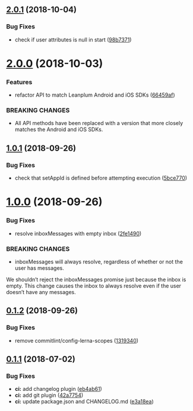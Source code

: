 ## [2.0.1](https://github.com/brandingbrand/react-native-leanplum/compare/v2.0.0...v2.0.1) (2018-10-04)


### Bug Fixes

* check if user attributes is null in start ([98b7371](https://github.com/brandingbrand/react-native-leanplum/commit/98b7371))

# [2.0.0](https://github.com/brandingbrand/react-native-leanplum/compare/v1.0.1...v2.0.0) (2018-10-03)


### Features

* refactor API to match Leanplum Android and iOS SDKs ([66459af](https://github.com/brandingbrand/react-native-leanplum/commit/66459af))


### BREAKING CHANGES

* All API methods have been replaced with a version that more closely matches the Android and iOS SDKs.

## [1.0.1](https://github.com/brandingbrand/react-native-leanplum/compare/v1.0.0...v1.0.1) (2018-09-26)


### Bug Fixes

* check that setAppId is defined before attempting execution ([5bce770](https://github.com/brandingbrand/react-native-leanplum/commit/5bce770))

# [1.0.0](https://github.com/brandingbrand/react-native-leanplum/compare/v0.1.2...v1.0.0) (2018-09-26)


### Bug Fixes

* resolve inboxMessages with empty inbox ([2fe1490](https://github.com/brandingbrand/react-native-leanplum/commit/2fe1490))


### BREAKING CHANGES

* inboxMessages will always resolve, regardless of whether or not the user has messages.

We shouldn’t reject the inboxMessages promise just because the inbox is empty. This change causes the inbox to always resolve even if the user doesn’t have any messages.

## [0.1.2](https://github.com/brandingbrand/react-native-leanplum/compare/v0.1.1...v0.1.2) (2018-09-26)


### Bug Fixes

* remove commitlint/config-lerna-scopes ([1319340](https://github.com/brandingbrand/react-native-leanplum/commit/1319340))

## [0.1.1](https://github.com/brandingbrand/react-native-leanplum/compare/v0.1.0...v0.1.1) (2018-07-02)


### Bug Fixes

* **ci:** add changelog plugin ([eb4ab61](https://github.com/brandingbrand/react-native-leanplum/commit/eb4ab61))
* **ci:** add git plugin ([42a7754](https://github.com/brandingbrand/react-native-leanplum/commit/42a7754))
* **ci:** update package.json and CHANGELOG.md ([e3a18ea](https://github.com/brandingbrand/react-native-leanplum/commit/e3a18ea))
